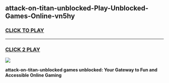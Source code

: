 
## attack-on-titan-unblocked-Play-Unblocked-Games-Online-vn5hy
<h3>
<a href="https://premium76.site?title=attack-on-titan-unblocked&ref=25A">CLICK TO PLAY</a></h3>
<hr>

<h3>
<a href="https://premium76.site?title=attack-on-titan-unblocked&ref=25A">CLICK 2 PLAY</a>
  
</h3>

<a href="https://premium76.site?title=attack-on-titan-unblocked&ref=25A"><img src="https://clearcache.store/games.png"></a>


**attack-on-titan-unblocked games unblocked: Your Gateway to Fun and Accessible Online Gaming**
